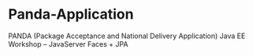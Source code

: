 # Panda-Application
PANDA (Package Acceptance and National Delivery Application) Java EE Workshop – JavaServer Faces + JPA
